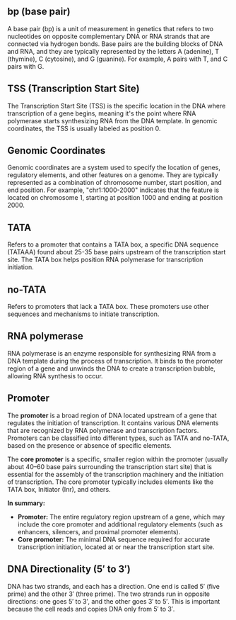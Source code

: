## bp (base pair)
A base pair (bp) is a unit of measurement in genetics that refers to two nucleotides on opposite complementary DNA or RNA strands that are connected via hydrogen bonds. Base pairs are the building blocks of DNA and RNA, and they are typically represented by the letters A (adenine), T (thymine), C (cytosine), and G (guanine). For example, A pairs with T, and C pairs with G.

## TSS (Transcription Start Site)
The Transcription Start Site (TSS) is the specific location in the DNA where transcription of a gene begins, meaning it's the point where RNA polymerase starts synthesizing RNA from the DNA template. In genomic coordinates, the TSS is usually labeled as position 0.

## Genomic Coordinates
Genomic coordinates are a system used to specify the location of genes, regulatory elements, and other features on a genome. They are typically represented as a combination of chromosome number, start position, and end position. For example, "chr1:1000-2000" indicates that the feature is located on chromosome 1, starting at position 1000 and ending at position 2000.

## TATA
Refers to a promoter that contains a TATA box, a specific DNA sequence (TATAAA) found about 25-35 base pairs upstream of the transcription start site. The TATA box helps position RNA polymerase for transcription initiation.

## no-TATA
Refers to promoters that lack a TATA box. These promoters use other sequences and mechanisms to initiate transcription.

## RNA polymerase
RNA polymerase is an enzyme responsible for synthesizing RNA from a DNA template during the process of transcription. It binds to the promoter region of a gene and unwinds the DNA to create a transcription bubble, allowing RNA synthesis to occur.

## Promoter
The **promoter** is a broad region of DNA located upstream of a gene that regulates the initiation of transcription. It contains various DNA elements that are recognized by RNA polymerase and transcription factors. Promoters can be classified into different types, such as TATA and no-TATA, based on the presence or absence of specific elements.

The **core promoter** is a specific, smaller region within the promoter (usually about 40–60 base pairs surrounding the transcription start site) that is essential for the assembly of the transcription machinery and the initiation of transcription. The core promoter typically includes elements like the TATA box, Initiator (Inr), and others.

**In summary:**

- **Promoter:** The entire regulatory region upstream of a gene, which may include the core promoter and additional regulatory elements (such as enhancers, silencers, and proximal promoter elements).
- **Core promoter:** The minimal DNA sequence required for accurate transcription initiation, located at or near the transcription start site.

## DNA Directionality (5′ to 3′)
DNA has two strands, and each has a direction. One end is called 5′ (five prime) and the other 3′ (three prime).
The two strands run in opposite directions: one goes 5′ to 3′, and the other goes 3′ to 5′.
This is important because the cell reads and copies DNA only from 5′ to 3′.
